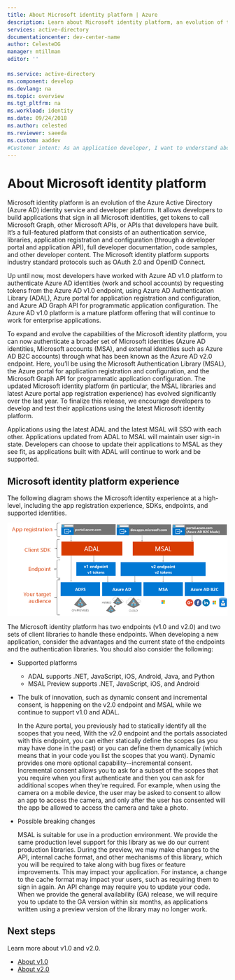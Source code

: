 ```yaml
---
title: About Microsoft identity platform | Azure 
description: Learn about Microsoft identity platform, an evolution of the Azure Active Directory identity service and developer platform.
services: active-directory
documentationcenter: dev-center-name
author: CelesteDG
manager: mtillman
editor: ''

ms.service: active-directory
ms.component: develop
ms.devlang: na
ms.topic: overview
ms.tgt_pltfrm: na
ms.workload: identity
ms.date: 09/24/2018
ms.author: celested
ms.reviewer: saeeda
ms.custom: aaddev
#Customer intent: As an application developer, I want to understand about the Microsoft identity platform so I can decide which endpoint and platform best meets my needs.
---
```


# About Microsoft identity platform

Microsoft identity platform is an evolution of the Azure Active Directory (Azure AD) identity service and developer platform. It allows developers to build applications that sign in all Microsoft identities, get tokens to call Microsoft Graph, other Microsoft APIs, or APIs that developers have built. It’s a full-featured platform that consists of an authentication service, libraries, application registration and configuration (through a developer portal and application API), full developer documentation, code samples, and other developer content. The Microsoft identity platform supports industry standard protocols such as OAuth 2.0 and OpenID Connect.

Up until now, most developers have worked with Azure AD v1.0 platform to authenticate Azure AD identities (work and school accounts) by requesting tokens from the Azure AD v1.0 endpoint, using Azure AD Authentication Library (ADAL), Azure portal for application registration and configuration, and Azure AD Graph API for programmatic application configuration. The Azure AD v1.0 platform is a mature platform offering that will continue to work for enterprise applications.

To expand and evolve the capabilities of the Microsoft identity platform, you can now authenticate a broader set of Microsoft identities (Azure AD identities, Microsoft accounts (MSA), and external identities such as Azure AD B2C accounts) through what has been known as the Azure AD v2.0 endpoint. Here, you’ll be using the Microsoft Authentication Library (MSAL), the Azure portal for application registration and configuration, and the Microsoft Graph API for programmatic application configuration. The updated Microsoft identity platform (in particular, the MSAL libraries and latest Azure portal app registration experience) has evolved significantly over the last year. To finalize this release, we encourage developers to develop and test their applications using the latest Microsoft identity platform.

Applications using the latest ADAL and the latest MSAL will SSO with each other. Applications updated from ADAL to MSAL will maintain user sign-in state. Developers can choose to update their applications to MSAL as they see fit, as applications built with ADAL will continue to work and be supported.

## Microsoft identity platform experience

The following diagram shows the Microsoft identity experience at a high-level, including the app registration experience, SDKs, endpoints, and supported identities.

![Microsoft identity platform today](./media/about-microsoft-identity-platform/microsoft-identity-platform-today.png)

The Microsoft identity platform has two endpoints (v1.0 and v2.0) and two sets of client libraries to handle these endpoints. When developing a new application, consider the advantages and the current state of the endpoints and the authentication libraries. You should also consider the following:

* Supported platforms

    * ADAL supports .NET, JavaScript, iOS, Android, Java, and Python
    * MSAL Preview supports .NET, JavaScript, iOS, and Android

* The bulk of innovation, such as dynamic consent and incremental consent, is happening on the v2.0 endpoint and MSAL while we continue to support v1.0 and ADAL.

    In the Azure portal, you previously had to statically identify all the scopes that you need, With the v2.0 endpoint and the portals associated with this endpoint, you can either statically define the scopes (as you may have done in the past) or you can define them dynamically (which means that in your code you list the scopes that you want). Dynamic provides one more optional capability--incremental consent. Incremental consent allows you to ask for a subset of the scopes that you require when you first authenticate and then you can ask for additional scopes when they're required. For example, when using the camera on a mobile device, the user may be asked to consent to allow an app to access the camera, and only after the user has consented will the app be allowed to access the camera and take a photo.

* Possible breaking changes

    MSAL is suitable for use in a production environment. We provide the same production level support for this library as we do our current production libraries. During the preview, we may make changes to the API, internal cache format, and other mechanisms of this library, which you will be required to take along with bug fixes or feature improvements. This may impact your application. For instance, a change to the cache format may impact your users, such as requiring them to sign in again. An API change may require you to update your code. When we provide the general availability (GA) release, we will require you to update to the GA version within six months, as applications written using a preview version of the library may no longer work.

## Next steps

Learn more about v1.0 and v2.0.

* [About v1.0](azure-ad-developers-guide.md)
* [About v2.0](azure-ad-developers-guide.md)
